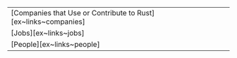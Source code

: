 ||
|--------|
| [Companies that Use or Contribute to Rust][ex~links~companies] |
| [Jobs][ex~links~jobs] |
| [People][ex~links~people] |
